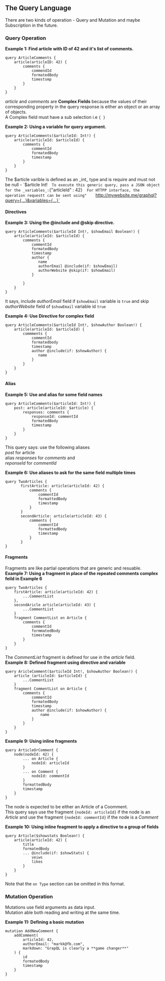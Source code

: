 ## The Query Language
There are two kinds of operation - Query and Mutation and maybe Subscription in the future.  
### Query Operation
__Example 1: Find article with ID of 42 and it's list of comments.__    
```
query ArticleComments {
    article(articleID: 42) {
        comments {
            commendId
            formatedBody
            timestsmp
        }
    }
}
```
_article_ and _comments_ are __Complex Fields__ because the values of their corresponding property in the query response is either an object or an array of objects.    
A Complex field must have a sub selection i.e `{ }`  

__Example 2: Using a variable for query argument.__  
```
query ArticleComments($articleId: Int!) {
    article(articleId: $articleId) {
        comments {
            commentId
            formatedBody
            timestamp
        }
    }
}
```
The $article varible is defined as an _int_ type and is require and must not be null - `$article Int!`  
To execute this generic query, pass a JSON object for the _variables_: `{"articleId" : 42}`  
For HTTPP interface, the operation requestt can be sent using"    
`http://mywebsite.me/graphql?query={...}&variables={...}`  

#### Directives
__Example 3: Using the @include and @skip directive.__
```
query ArticleComments($articleId Int!, $showEmail Boolean!) {
    article(articleId: $articleId) {
        comments {
            commentId
            formatedBody
            timestamp
            author {
               name
               authorEmail @include(if: $showEmail)
               authorWebsite @skip(if: $showEmail)
            }
            
        }
    }
}
```
It says, include _authorEmail_ field if `$showEmail` variable is `true` and skip _authorWebsite_ field of `$showEmail` variable id `true`  

__Example 4: Use Directive for complex field__  
```
query ArticleComments($articleId Int!, $showAuthor Boolean!) {
    article(articleId: $articleId) {
        commments {
            commentId
            formatedbody
            timestamp
            author @include(if: $showAuthor) {
               name
            }
        }
    }
}
```

#### Alias
__Example 5: Use and alias for some field names__  
```
query ArticleComments($articleId: Int!) {
    post: article(articleId: $article) {
        responses: comments {
            responseId: commentId
            formatedBody
            timestamp
        }
    }
}
```
This query says: use the following  aliases  
 _post_ for article    
 alias _responses_ for _comments_ and  
 _reponseId_ for _commentId_  

 __Example 6: Use aliases to ask for the same field multiple times__
 ```
query TwoArticles {
        firstArticle: article(articleId: 42) {
            comments {
                commentId
                formattedBody
                timestamp
            }
        }
        secondArticle: article(articleId: 43) {
            comments {
                commentId
                formattedBody
                timestamp
            }
        }
}
```

#### Fragments
Fragments are like partial operations that are generic and resuable.  
__Example 7: Using a fragment in place of the repeated comments complex feild in Example 6__
```
query TwoArticles {
    firstArticle: article(articleId: 42) {
        ...CommentList
    },
    secondAricle article(articleId: 43) {
        ...CommentList
    }
    fragment CommentList on Article {
        comments {
            commentId
            formmatedBody
            timestamp
        }
    }
}
```
The _CommentList_ fragment is defined for use in the _article_ field.  
__Example 8: Defined fragment using directive and variable__
```
query AricleComment($articleId Int!, $showAuthor Boolean!) {
    article (articleId: $articleId) {
        ...CommentList
    }
    fragment CommentList on Article {
        comments {
            commentId
            formatedBody
            timestamp
            author @include(if: $showAuthor) {
                name
            }
        }
    }
}
```

__Example 9: Using inline fragments__
```
query ArticleOrComment {
    node(nodeId: 42) {
        ... on Article {
            nodeId: articleId
        }
        ... on Comment {
            nodeId: commentId
        }
        formattedBody
        timestamp
    }
}
```
The node is expected to be either an Article of a Coomment.   
This query says use the fragment `{nodeId: articleId}` if the node is an _Article_ and use the fragment `{nodeId: commentId}` if the node is a _Comment_    

__Example 10: Using inline feagment to apply a directive to a group of fields__
```
query Article($showstats Boolean!) {
    article(articleId: 42) {
        title
        formatedBody
        ... @include(if: $showStats) {
            veiws
            likes
        }
    }
}
```
Note that the `on Type` section can be omitted in this format.  

### Mutation Operation
Mutations use field arguments as data input.  
Mutation able both reading and writing at the same time.  

__Example 11: Defining a basic mutation__   
```
mutation AddNewComment {
    addComment(
        articleId: 42, 
        authorEmail: "markk@fb.com", 
        markdown: "GrapQL is clearly a **game changer**"
    ) {
        id
        formatedBody
        timestamp
    }
}
```